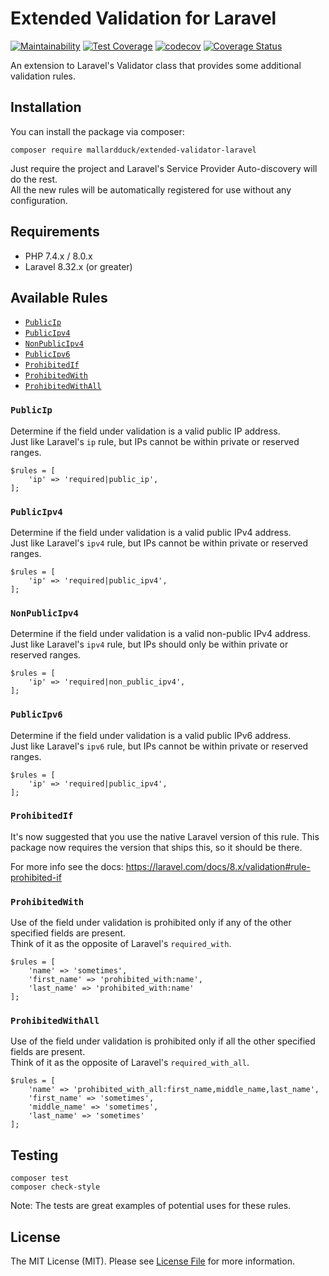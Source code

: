 # Extended Validation for Laravel
[![Maintainability](https://api.codeclimate.com/v1/badges/1b7e269bba89fe57e703/maintainability)](https://codeclimate.com/github/mallardduck/extended-validator-laravel/maintainability)
[![Test Coverage](https://api.codeclimate.com/v1/badges/1b7e269bba89fe57e703/test_coverage)](https://codeclimate.com/github/mallardduck/extended-validator-laravel/test_coverage)
[![codecov](https://codecov.io/gh/mallardduck/extended-validator-laravel/branch/main/graph/badge.svg)](https://codecov.io/gh/mallardduck/extended-validator-laravel)
[![Coverage Status](https://coveralls.io/repos/github/mallardduck/extended-validator-laravel/badge.svg?branch=main)](https://coveralls.io/github/mallardduck/extended-validator-laravel?branch=main)


An extension to Laravel's Validator class that provides some additional validation rules.

## Installation
You can install the package via composer:

```
composer require mallardduck/extended-validator-laravel
```
Just require the project and Laravel's Service Provider Auto-discovery will do the rest.  
All the new rules will be automatically registered for use without any configuration.

## Requirements
* PHP 7.4.x / 8.0.x
* Laravel 8.32.x (or greater)

## Available Rules
* [`PublicIp`](#publicip)
* [`PublicIpv4`](#publicipv4)
* [`NonPublicIpv4`](#nonpublicipv4)
* [`PublicIpv6`](#publicipv6)
* [`ProhibitedIf`](#prohibitedif)
* [`ProhibitedWith`](#prohibitedwith)
* [`ProhibitedWithAll`](#prohibitedwithall)

### `PublicIp`
Determine if the field under validation is a valid public IP address.  
Just like Laravel's `ip` rule, but IPs cannot be within private or reserved ranges.

```
$rules = [
    'ip' => 'required|public_ip',
];
```

### `PublicIpv4`
Determine if the field under validation is a valid public IPv4 address.  
Just like Laravel's `ipv4` rule, but IPs cannot be within private or reserved ranges.

```
$rules = [
    'ip' => 'required|public_ipv4',
];
```

### `NonPublicIpv4`
Determine if the field under validation is a valid non-public IPv4 address.  
Just like Laravel's `ipv4` rule, but IPs should only be within private or reserved ranges.

```
$rules = [
    'ip' => 'required|non_public_ipv4',
];
```

### `PublicIpv6`
Determine if the field under validation is a valid public IPv6 address.  
Just like Laravel's `ipv6` rule, but IPs cannot be within private or reserved ranges.

```
$rules = [
    'ip' => 'required|public_ipv4',
];
```

### `ProhibitedIf`
It's now suggested that you use the native Laravel version of this rule. 
This package now requires the version that ships this, so it should be there.  

For more info see the docs: https://laravel.com/docs/8.x/validation#rule-prohibited-if

### `ProhibitedWith`
Use of the field under validation is prohibited only if any of the other specified fields are present.  
Think of it as the opposite of Laravel's `required_with`.

```
$rules = [
    'name' => 'sometimes',
    'first_name' => 'prohibited_with:name',
    'last_name' => 'prohibited_with:name'
];
```

### `ProhibitedWithAll`
Use of the field under validation is prohibited only if all the other specified fields are present.  
Think of it as the opposite of Laravel's `required_with_all`.

```
$rules = [
    'name' => 'prohibited_with_all:first_name,middle_name,last_name',
    'first_name' => 'sometimes',
    'middle_name' => 'sometimes',
    'last_name' => 'sometimes'
];
```

## Testing
```
composer test
composer check-style
```
Note: The tests are great examples of potential uses for these rules.

## License
The MIT License (MIT). Please see [License File](LICENSE.md) for more information.
